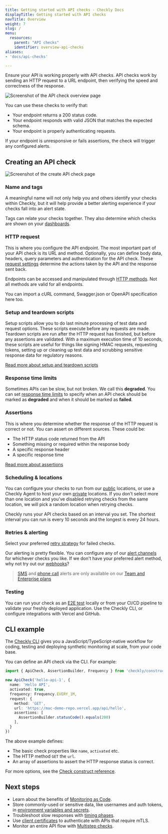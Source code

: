 ```yaml
---
title: Getting started with API checks - Checkly Docs
displayTitle: Getting started with API checks
navTitle: Overview
weight: 7
slug: /
menu:
  resources:
    parent: "API checks"
    identifier: overview-api-checks
aliases:
- 'docs/api-checks'

---
```


Ensure your API is working properly with API checks. API checks work by sending an HTTP request to a URL endpoint, then verifying the speed and correctness of the response.

![Screenshot of the API check overview page](/docs/images/api-checks/overview-check-overview.png)

You can use these checks to verify that:
* Your endpoint returns a 200 status code.
* Your endpoint responds with valid JSON that matches the expected schema.
* Your endpoint is properly authenticating requests.

If your endpoint is unresponsive or fails assertions, the check will trigger any configured alerts.

## Creating an API check

![Screenshot of the create API check page](/docs/images/api-checks/overview-create-check.png)

### Name and tags

A meaningful name will not only help you and others identify your checks within Checkly, but it will help provide a better alerting experience if your checks fall into an alert state.

Tags can relate your checks together. They also determine which checks are shown on your [dashboards](/docs/dashboards/).


### HTTP request

This is where you configure the API endpoint. The most important part of your API check is its URL and method. Optionally, you can define body data, headers, query parameters and authentication for the API check. These [request settings](request-settings) determine the actions taken by the API and the response sent back. 

Endpoints can be accessed and manipulated through [HTTP methods](https://developer.mozilla.org/en-US/docs/Web/HTTP/Methods). Not all methods are valid for all endpoints.

You can import a cURL command, Swagger.json or OpenAPI specification here too. 

### Setup and teardown scripts

Setup scripts allow you to do last minute processing of test data and request options. These scripts execute before any requests are made. Teardown scripts are run after the HTTP request has finished, but before any assertions are validated. With a maximum execution time of 10 seconds, these scripts are useful for things like signing HMAC requests, requesting tokens, setting up or cleaning up test data and scrubbing sensitive response data for regulatory reasons.

[Read more about setup and teardown scripts](setup-teardown-scripts/)

### Response time limits

Sometimes APIs can be slow, but not broken. We call this **degraded**. You can set [response time limits](/docs/api-checks/limits/) to specify when an API check should be marked as **degraded** and when it should be marked as **failed**.

### Assertions

This is where you determine whether the response of the HTTP request is correct or not.
You can assert on different sources. These could be:
- The HTTP status code returned from the API
- Something missing or required within the response body
- A specific response header
- A specific response time

[Read more about assertions](assertions)

### Scheduling & locations

You can configure your checks to run from our [public](/docs/monitoring/global-locations/) locations, or use a Checkly Agent to host your own [private](/docs/private-locations/) locations. If you don't select more than one location and you've disabled retrying checks from the same location, we will pick a random location when retrying checks.

Checkly runs your API checks based on an interval you set. The shortest interval you can run is every 10 seconds and the longest is every 24 hours.

### Retries & alerting

Select your preferred [retry strategy](/docs/alerting-and-retries/retries/) for failed checks.

Our alerting is pretty flexible. You can configure any of our [alert channels](/docs/alerting-and-retries/alert-channels/) for whichever checks you like. If we don't have your preferred alert method, why not try out our [webhooks](/docs/alerting-and-retries/webhooks/)?
> [SMS](/docs/alerting-and-retries/sms-delivery/) and [phone call](/docs/alerting-and-retries/phone-calls/) alerts are only available on our [Team and Enterprise plans](https://www.checklyhq.com/pricing) 

### Testing

You can run your check as an [E2E test](/docs/testing) locally or from your CI/CD pipeline to validate your freshly deployed application. Use the Checkly CLI, or configure integrations with Vercel and GitHub.

## CLI example

The [Checkly CLI](/guides/getting-started-with-monitoring-as-code/) gives you a JavaScript/TypeScript-native workflow for coding, testing and deploying synthetic monitoring at scale, from your code base.

You can define an API check via the CLI. For example:

```ts {title="hello-api.check.ts"}
import { ApiCheck, AssertionBuilder, Frequency } from 'checkly/constructs'

new ApiCheck('hello-api-1', {
  name: 'Hello API',
  activated: true,
  frequency: Frequency.EVERY_1M,
  request: {
    method: 'GET',
    url: 'https://mac-demo-repo.vercel.app/api/hello',
    assertions: [
      AssertionBuilder.statusCode().equals(200)
    ],
  }
})
```

The above example defines:
- The basic check properties like `name`, `activated` etc.
- The HTTP method `GET` the `url`.
- An array of assertions to assert the HTTP response status is correct.

For more options, see the [Check construct reference](/docs/cli/constructs-reference/#check).

## Next steps

* Learn about the benefits of [Monitoring as Code](/guides/monitoring-as-code/).
* Store commonly-used or sensitive data, like usernames and auth tokens, in [environment variables and secrets](/docs/api-checks/variables/).
* Troubleshoot slow responses with [timing phases](/docs/api-checks/timeouts-timing/).
* Use [client certificates](/docs/api-checks/client-certificates/) to authenticate with APIs that require mTLS.
* Monitor an entire API flow with [Multistep checks](/docs/multistep-checks/).
